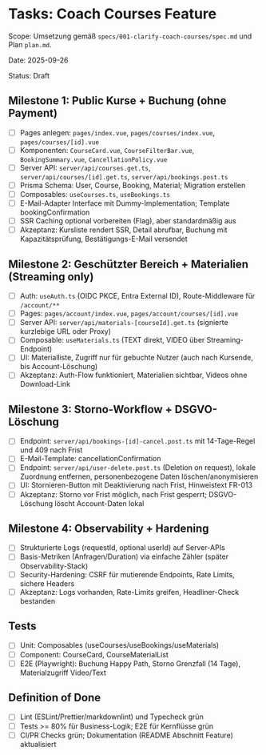 # Tasks: Coach Courses Feature

Scope: Umsetzung gemäß `specs/001-clarify-coach-courses/spec.md` und Plan `plan.md`.

Date: 2025-09-26

Status: Draft

## Milestone 1: Public Kurse + Buchung (ohne Payment)

- [ ] Pages anlegen: `pages/index.vue`, `pages/courses/index.vue`, `pages/courses/[id].vue`
- [ ] Komponenten: `CourseCard.vue`, `CourseFilterBar.vue`, `BookingSummary.vue`, `CancellationPolicy.vue`
- [ ] Server API: `server/api/courses.get.ts`, `server/api/courses/[id].get.ts`, `server/api/bookings.post.ts`
- [ ] Prisma Schema: User, Course, Booking, Material; Migration erstellen
- [ ] Composables: `useCourses.ts`, `useBookings.ts`
- [ ] E-Mail-Adapter Interface mit Dummy-Implementation; Template bookingConfirmation
- [ ] SSR Caching optional vorbereiten (Flag), aber standardmäßig aus
- [ ] Akzeptanz: Kursliste rendert SSR, Detail abrufbar, Buchung mit Kapazitätsprüfung, Bestätigungs-E-Mail versendet

## Milestone 2: Geschützter Bereich + Materialien (Streaming only)

- [ ] Auth: `useAuth.ts` (OIDC PKCE, Entra External ID), Route-Middleware für `/account/**`
- [ ] Pages: `pages/account/index.vue`, `pages/account/courses/[id].vue`
- [ ] Server API: `server/api/materials-[courseId].get.ts` (signierte kurzlebige URL oder Proxy)
- [ ] Composable: `useMaterials.ts` (TEXT direkt, VIDEO über Streaming-Endpoint)
- [ ] UI: Materialliste, Zugriff nur für gebuchte Nutzer (auch nach Kursende, bis Account-Löschung)
- [ ] Akzeptanz: Auth-Flow funktioniert, Materialien sichtbar, Videos ohne Download-Link

## Milestone 3: Storno-Workflow + DSGVO-Löschung

- [ ] Endpoint: `server/api/bookings-[id]-cancel.post.ts` mit 14-Tage-Regel und 409 nach Frist
- [ ] E-Mail-Template: cancellationConfirmation
- [ ] Endpoint: `server/api/user-delete.post.ts` (Deletion on request), lokale Zuordnung entfernen, personenbezogene Daten löschen/anonymisieren
- [ ] UI: Stornieren-Button mit Deaktivierung nach Frist, Hinweistext FR-013
- [ ] Akzeptanz: Storno vor Frist möglich, nach Frist gesperrt; DSGVO-Löschung löscht Account-Daten lokal

## Milestone 4: Observability + Hardening

- [ ] Strukturierte Logs (requestId, optional userId) auf Server-APIs
- [ ] Basis-Metriken (Anfragen/Duration) via einfache Zähler (später Observability-Stack)
- [ ] Security-Hardening: CSRF für mutierende Endpoints, Rate Limits, sichere Headers
- [ ] Akzeptanz: Logs vorhanden, Rate-Limits greifen, Headliner-Check bestanden

## Tests

- [ ] Unit: Composables (useCourses/useBookings/useMaterials)
- [ ] Component: CourseCard, CourseMaterialList
- [ ] E2E (Playwright): Buchung Happy Path, Storno Grenzfall (14 Tage), Materialzugriff Video/Text

## Definition of Done

- [ ] Lint (ESLint/Prettier/markdownlint) und Typecheck grün
- [ ] Tests >= 80% für Business-Logik; E2E für Kernflüsse grün
- [ ] CI/PR Checks grün; Dokumentation (README Abschnitt Feature) aktualisiert
